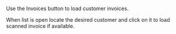 Use the Invoices button to load customer invoices.

When list is open locate the desired customer and click on it to load scanned invoice if available.